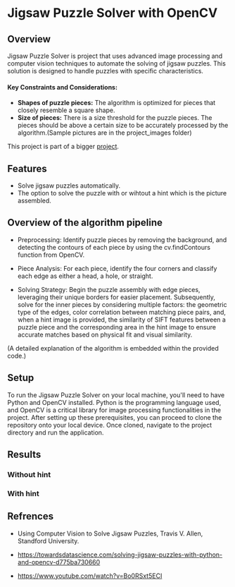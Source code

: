 # Jigsaw Puzzle Solver with OpenCV
## Overview
Jigsaw Puzzle Solver is project that uses advanced image processing and computer vision techniques to automate the solving of jigsaw puzzles.
This solution is designed to handle puzzles with specific characteristics.
#### Key Constraints and Considerations:
* **Shapes of puzzle pieces:** The algorithm is optimized for pieces that closely resemble a square shape.
* **Size of pieces:** There is a size threshold for the puzzle pieces. The pieces should be above a certain size to be accurately processed by the algorithm.(Sample pictures are in the project_images folder)

This project is part of a bigger [project](https://github.com/HamzaAlmahrous/jigsaw-genius). 

## Features
* Solve jigsaw puzzles automatically.
* The option to solve the puzzle with or wihtout a hint which is the picture assembled.


## Overview of the algorithm pipeline
* Preprocessing: Identify puzzle pieces by removing the background, and detecting the contours of each piece by using the cv.findContours function from OpenCV.

* Piece Analysis: For each piece, identify the four corners and classify each edge as either a head, a hole, or straight.

* Solving Strategy: Begin the puzzle assembly with edge pieces, leveraging their unique borders for easier placement. Subsequently, solve for the inner pieces by considering multiple factors: the geometric type of the edges, color correlation between matching piece pairs, and, when a hint image is provided, the similarity of SIFT features between a puzzle piece and the corresponding area in the hint image to ensure accurate matches based on physical fit and visual similarity.


(A detailed explanation of the algorithm is embedded within the provided code.)

## Setup
To run the Jigsaw Puzzle Solver on your local machine, you'll need to have Python and OpenCV installed. Python is the programming language used, and OpenCV is a critical library for image processing functionalities in the project. After setting up these prerequisites, you can proceed to clone the repository onto your local device. Once cloned, navigate to the project directory and run the application.

## Results

### Without hint


### With hint

## Refrences
* Using Computer Vision to Solve Jigsaw Puzzles, Travis V. Allen, Standford University.

* https://towardsdatascience.com/solving-jigsaw-puzzles-with-python-and-opencv-d775ba730660

* https://www.youtube.com/watch?v=Bo0RSxt5ECI

